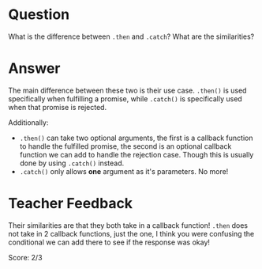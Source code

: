 # Question

What is the difference between `.then` and `.catch`? What are the similarities?

# Answer

The main difference between these two is their use case. `.then()` is used specifically when fulfilling a promise, while `.catch()` is specifically used when that promise is rejected.

Additionally:

- `.then()` can take two optional arguments, the first is a callback function to handle the fulfilled promise, the second is an optional callback function we can add to handle the rejection case. Though this is usually done by using `.catch()` instead.
- `.catch()` only allows **one** argument as it's parameters. No more!

# Teacher Feedback

Their similarities are that they both take in a callback function! `.then` does not take in 2 callback functions, just the one, I think you were confusing the conditional we can add there to see if the response was okay!

Score: 2/3
